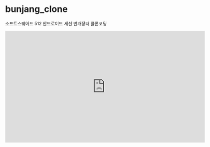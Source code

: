# bunjang_clone

소프트스퀘어드 512 안드로이드 세션 번개장터 클론코딩
<iframe width="640" height="360" src="https://www.youtube.com/watch?v=YF236i5ChVE" frameborder="0" gesture="media" allowfullscreen=""></iframe>
